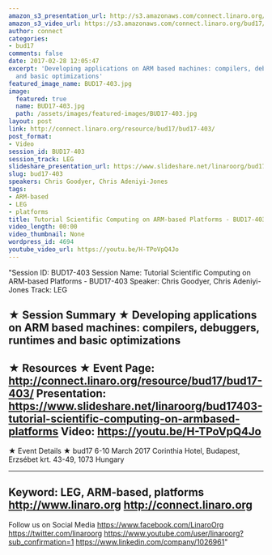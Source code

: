 ```yaml
---
amazon_s3_presentation_url: http://s3.amazonaws.com/connect.linaro.org/bud17/Presentations/BUD17-403%20Scientific_Computing_on_ARM.pdf
amazon_s3_video_url: https://s3.amazonaws.com/connect.linaro.org/bud17/Videos/Thursday/BUD17-403%20Tutorial%20Scientific%20Computing%20on%20ARM-based%20Platforms.mp4
author: connect
categories:
- bud17
comments: false
date: 2017-02-28 12:05:47
excerpt: 'Developing applications on ARM based machines: compilers, debuggers, runtimes
  and basic optimizations'
featured_image_name: BUD17-403.jpg
image:
  featured: true
  name: BUD17-403.jpg
  path: /assets/images/featured-images/BUD17-403.jpg
layout: post
link: http://connect.linaro.org/resource/bud17/bud17-403/
post_format:
- Video
session_id: BUD17-403
session_track: LEG
slideshare_presentation_url: https://www.slideshare.net/linaroorg/bud17403-tutorial-scientific-computing-on-armbased-platforms
slug: bud17-403
speakers: Chris Goodyer, Chris Adeniyi-Jones
tags:
- ARM-based
- LEG
- platforms
title: Tutorial Scientific Computing on ARM-based Platforms - BUD17-403
video_length: 00:00
video_thumbnail: None
wordpress_id: 4694
youtube_video_url: https://youtu.be/H-TPoVpQ4Jo
---
```


"Session ID: BUD17-403
Session Name: Tutorial Scientific Computing on ARM-based Platforms - BUD17-403
Speaker: Chris Goodyer, Chris Adeniyi-Jones
Track: LEG


★ Session Summary ★
Developing applications on ARM based machines: compilers, debuggers, runtimes and basic optimizations
---------------------------------------------------
★ Resources ★
Event Page: http://connect.linaro.org/resource/bud17/bud17-403/
Presentation: https://www.slideshare.net/linaroorg/bud17403-tutorial-scientific-computing-on-armbased-platforms
Video: https://youtu.be/H-TPoVpQ4Jo
 ---------------------------------------------------

★ Event Details ★
bud17
6-10 March 2017
Corinthia Hotel, Budapest,
Erzsébet krt. 43-49,
1073 Hungary

---------------------------------------------------
Keyword: LEG, ARM-based, platforms
http://www.linaro.org
http://connect.linaro.org
---------------------------------------------------
Follow us on Social Media
https://www.facebook.com/LinaroOrg
https://twitter.com/linaroorg
https://www.youtube.com/user/linaroorg?sub_confirmation=1
https://www.linkedin.com/company/1026961"